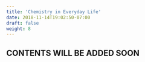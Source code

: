 ```yaml
---
title: 'Chemistry in Everyday Life'
date: 2018-11-14T19:02:50-07:00
draft: false
weight: 8
---
```


## CONTENTS WILL BE ADDED SOON